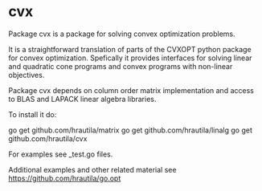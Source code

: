 cvx
===

Package cvx is a package for solving convex optimization problems.

It is a straightforward translation of parts of the CVXOPT python package for convex
optimization. Spefically it provides interfaces for solving linear and quadratic cone
programs and convex programs with non-linear objectives.

Package cvx depends on column order matrix implementation and access to BLAS and
LAPACK linear algebra libraries. 

To install it do:

   go get github.com/hrautila/matrix
   go get github.com/hrautila/linalg
   go get github.com/hrautila/cvx


For examples see _test.go files. 

Additional examples and other related material see https://github.com/hrautila/go.opt
